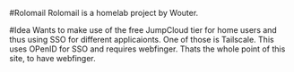 #Rolomail
Rolomail is a homelab project by Wouter.

#Idea
Wants to make use of the free JumpCloud tier for home users and thus using SSO for different applicaionts. One of those is Tailscale. This uses OPenID for SSO and requires webfinger. Thats the whole point of this site, to have webfinger.
